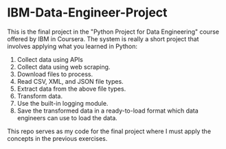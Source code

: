 # IBM-Data-Engineer-Project

This is the final project in the "Python Project for Data Engineering" course offered by IBM in Coursera. The system is really a short project that involves applying what you learned in Python:


1. Collect data using APIs
2. Collect data using web scraping.
3. Download files to process.
4. Read CSV, XML, and JSON file types.
5. Extract data from the above file types.
6. Transform data.
7. Use the built-in logging module.
8. Save the transformed data in a ready-to-load format which data engineers can use to load the data.
   
This repo serves as my code for the final project where I must apply the concepts in the previous exercises.
